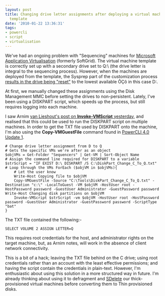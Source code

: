 ```yaml
---
layout: post
title: Changing drive letter assignments after deploying a virtual machine from a
  template
date: '2010-01-22 13:36:31'
tags:
- powercli
- script
- virtualisation
---
```



We've had an ongoing problem with "Sequencing" machines for [Microsoft Application Virtualisation](http://en.wikipedia.org/wiki/Microsoft_Application_Virtualization) (formerly SoftGrid). The virtual machine template is correctly set up with a secondary drive set to Q:\ (the drive letter is integral to the sequencing process). However, when the machines are deployed from the template, the Sysprep part of the customization process [results in the drive being "reset"](http://social.technet.microsoft.com/forums/en-US/itprovistadeployment/thread/694daccd-a48d-4529-9aaa-555cda297038) to the lowest available ÔÇô in this case D:\.

At first, we manually changed these assignments using the Disk Management MMC before setting the drives to non-persistent. Lately, I've been using a DISKPART script, which speeds up the process, but still requires logging into each machine.

I saw Arnim [van Lieshout's post on **Invoke-VMScript** yesterday](http://www.van-lieshout.com/2010/01/powercli-get-wmi-info-from-isolated-guests/), and realised that this could be used to run the DISKPART script on multiple machines. In order to get the TXT file used by DISKPART onto the machine, I'm also using the **Copy-VMGuestFile** command found in [PowerCLI 4.0 Update 1](http://www.vmware.com/support/developer/windowstoolkit/wintk40u1/windowstoolkit40U1-200911-releasenotes.html).

```
# Change drive letter assignment from D to Q
# Gets the specific VMs we're after as an object
$objVMs = Get-Folder "Sequencers" | Get-VM | Sort-Object Name
# Assign the command line required for DISKPART to a variable
$strScript = "IF EXIST D:\ DISKPART /S C:\DiskPart_Change_C_To_Q.txt" 
# Loop through the VMs ForEach ($objVM in $objVMs){ 
    # Let the user know
    Write-Host Copying file to $objVM
    Copy-VMGuestFile -Source "C:\Tools\DiskPart_Change_C_To_Q.txt" -Destination "c:\" -LocalToGuest -VM $objVM -HostUser root -HostPassword password -GuestUser Administrator -GuestPassword password 
Write-Host Changing disk partitions on $objVM
    Invoke-VMScript $strScript -vm $objVM -HostUser root -HostPassword password -GuestUser Administrator -GuestPassword password -ScriptType "bat"
}
```
The TXT file contained the following:-

`SELECT VOLUME 2 ASSIGN LETTER=Q`

This requires root credentials for the host, and administrator rights on the target machine, but, as Arnim notes, will work in the absence of client network connectivity.

This is a bit of a hack; leaving the TXT file behind on the C drive; using root credentials rather than an account with the least effective permissions; and having the script contain the credentials in plain-text. However, I'm enthusiastic about using this solution in a more structured way in future. I'm already thinking about using it to defragment and [SDelete](http://technet.microsoft.com/en-us/sysinternals/bb897443.aspx) our thick-provisioned virtual machines before converting them to Thin provisioned disks.


